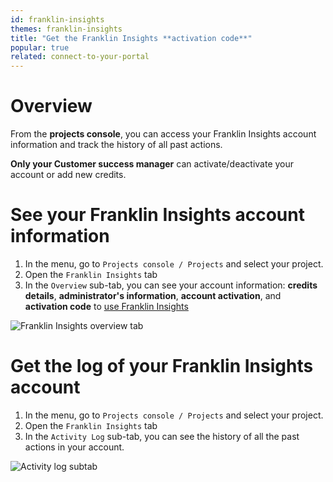 ```yaml
---
id: franklin-insights
themes: franklin-insights
title: "Get the Franklin Insights **activation code**"
popular: true
related: connect-to-your-portal
---
```


# Overview

From the **projects console**, you can access your Franklin Insights account information and track the history of all past actions.

**Only your Customer success manager** can activate/deactivate your account or add new credits.  

# See your Franklin Insights account information

1. In the menu, go to `Projects console / Projects` and select your project.
2. Open the `Franklin Insights` tab
3. In the `Overview` sub-tab, you can see your account information: **credits details**, **administrator's information**, **account activation**, and **activation code** to [use Franklin Insights](https://help.akeneo.com/pim/v3/articles/franklin-insights-getting-started.html)

![Franklin Insights overview tab](../img/franklin_insights_overview.png)

# Get the log of your Franklin Insights account

1. In the menu, go to `Projects console / Projects` and select your project.
1. Open the `Franklin Insights` tab
1. In the `Activity Log` sub-tab, you can see the history of all the past actions in your account.

![Activity log subtab](../img/franklin_insights_activity_log.png)
